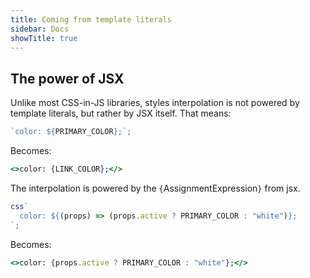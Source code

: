 ```yaml
---
title: Coming from template literals
sidebar: Docs
showTitle: true
---
```


## The power of JSX

Unlike most CSS-in-JS libraries, styles interpolation is not powered by template literals, but rather by JSX itself. That means:

```js
`color: ${PRIMARY_COLOR};`;
```

Becomes:

```jsx
<>color: {LINK_COLOR};</>
```

The interpolation is powered by the `{`AssignmentExpression`}` from jsx.

```js
css`
  color: ${(props) => (props.active ? PRIMARY_COLOR : "white")};
`;
```

Becomes:

```jsx
<>color: {props.active ? PRIMARY_COLOR : "white"};</>
```